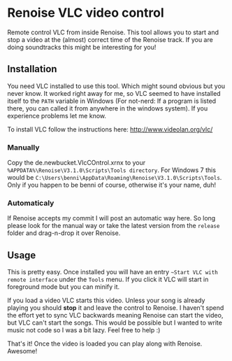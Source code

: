 # Renoise VLC video control
Remote control VLC from inside Renoise. This tool allows you to start and stop a video at the (almost) correct time of the Renoise track. If you are doing soundtracks this might be interesting for you!

## Installation
You need VLC installed to use this tool. Which might sound obvious but you never know. It worked right away for me, so VLC seemed to have installed itself to the ```PATH``` variable in Windows (For not-nerd: If a program is listed there, you can called it from anywhere in the windows system). If you experience problems let me know.

To install VLC follow the instructions here: http://www.videolan.org/vlc/

### Manually
Copy the de.newbucket.VlcCOntrol.xrnx to your ```%APPDATA%\Renoise\V3.1.0\Scripts\Tools directory```. For Windows 7 this would be ```C:\Users\benni\AppData\Roaming\Renoise\V3.1.0\Scripts\Tools```. Only if you happen to be benni of course, otherwise it's your name, duh!
### Automaticaly
If Renoise accepts my commit I will post an automatic way here. So long please look for the manual way or take the latest version from the ```release``` folder and drag-n-drop it over Renoise.

## Usage
This is pretty easy. Once installed you will have an entry ```~Start VLC with remote interface``` under the ```Tools``` menu. If you click it VLC will start in foreground mode but you can minify it.

If you load a video VLC starts this video. Unless your song is already playing you should __stop__ it and leave the control to Renoise. I haven't spend the effort yet to sync VLC backwards meaning Renoise can start the video, but VLC can't start the songs. This would be possible but I wanted to write music not code so I was a bit lazy. Feel free to help :)

That's it! Once the video is loaded you can play along with Renoise. Awesome!
